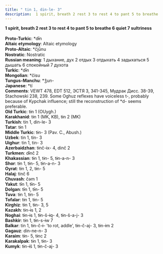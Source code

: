 ```yaml
---
title: " tin 1, din-le- 3"
description:  1 spirit, breath 2 rest 3 to rest 4 to pant 5 to breathe 6 quiet 7 sultriness
---
```

<p data-pagefind-weight="0.5">
<strong> 1 spirit, breath 2 rest 3 to rest 4 to pant 5 to breathe 6 quiet 7 sultriness</strong><br><br>
<strong>Proto-Turkic</strong>:  *dɨ̄n<br>
<strong>Altaic etymology</strong>:  Altaic etymology<br>
<strong> Proto-Altaic</strong>:  *či̯ū́nu<br>
<strong>Nostratic</strong>:  Nostratic<br>
<strong>Russian meaning</strong>:  1 дыхание, дух 2 отдых 3 отдыхать 4 задыхаться 5 дышать 6 спокойный 7 духота<br>
<strong>Turkic</strong>:  *dɨ̄n<br>
<strong>Mongolian</strong>:  *čisu<br>
<strong>Tungus-Manchu</strong>:  *ǯun-<br>
<strong>Japanese</strong>:  *tí<br>
<strong>Comments</strong>:  VEWT 478, EDT 512, ЭСТЯ 3, 341-345, Мудрак Дисс. 38-39, Stachowski 238, 239. Some Oghuz reflexes have voiceless t-, probably because of Kypchak influence; still the reconstruction of *d- seems preferable.<br>
<strong>Old Turkic</strong>:  tɨn 1 (OUygh.)<br>
<strong>Karakhanid</strong>:  tɨn 1 (MK, KB), tɨn 2 (MK)<br>
<strong>Turkish</strong>:  tin 1, din-le- 3<br>
<strong>Tatar</strong>:  tɨn 1<br>
<strong>Middle Turkic</strong>:  tɨn- 3 (Pav. C., Abush.)<br>
<strong>Uzbek</strong>:  tin 1, tin- 3<br>
<strong>Uighur</strong>:  tin 1, tin- 3<br>
<strong>Azerbaidzhan</strong>:  tɨnč-ɨx- 4, dinč 2<br>
<strong>Turkmen</strong>:  dɨ̄nč 2<br>
<strong>Khakassian</strong>:  tɨn 1, tɨn- 5, tɨn-a-n- 3<br>
<strong>Shor</strong>:  tɨn 1, tɨn- 5, tɨn-a-n- 3<br>
<strong>Oyrat</strong>:  tɨn 1, 2, tɨn- 5<br>
<strong>Halaj</strong>:  tinč 6<br>
<strong>Chuvash</strong>:  čǝm 1<br>
<strong>Yakut</strong>:  tɨ̄n 1, tɨ̄n- 5<br>
<strong>Dolgan</strong>:  tɨ̄n 1, tɨ̄n- 5<br>
<strong>Tuva</strong>:  tɨn 1, tɨn- 5<br>
<strong>Tofalar</strong>:  tɨn 1, tɨn- 5<br>
<strong>Kirghiz</strong>:  tɨn 1, tɨn- 3, 5<br>
<strong>Kazakh</strong>:  tɨn-ɨs 1, 2<br>
<strong>Noghai</strong>:  tɨn-ɨs 1, tɨn-š-ɨq- 4, tɨn-š-a-j- 3<br>
<strong>Bashkir</strong>:  tɨn 1, tɨn-s-ɨw 7<br>
<strong>Balkar</strong>:  tin 1, tɨn-č-ɨ- 'to rot, addle', tɨn-č-aj- 3, tɨn-ɨm 2<br>
<strong>Gagauz</strong>:  din-ne-n- 3<br>
<strong>Karaim</strong>:  tɨn- 5, tɨnc 2<br>
<strong>Karakalpak</strong>:  tɨn 1, tɨn- 3<br>
<strong>Kumyk</strong>:  tɨn-ɨš 1, tɨn-č-aj- 3<br>

</p>
